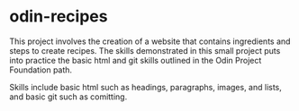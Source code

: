 # odin-recipes
This project involves the creation of a website that contains ingredients and steps to create recipes. The skills demonstrated in this small project puts into practice the basic html and git skills outlined in the Odin Project Foundation path. 

Skills include basic html such as headings, paragraphs, images, and lists, and basic git such as comitting.